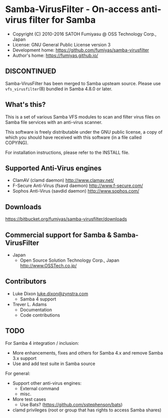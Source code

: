 Samba-VirusFilter - On-access anti-virus filter for Samba
======================================================================

  * Copyright (C) 2010-2016 SATOH Fumiyasu @ OSS Technology Corp., Japan
  * License: GNU General Public License version 3
  * Development home: <https://github.com/fumiyas/samba-virusfilter>
  * Author's home: <https://fumiyas.github.io/>

DISCONTINUED
---------------------------------------------------------------------

Samba-VirusFilter has been merged to Samba upsteam source.
Please use `vfs_virusfilter`(8) bundled in Samba 4.8.0 or later.

What's this?
---------------------------------------------------------------------

This is a set of various Samba VFS modules to scan and filter virus
files on Samba file services with an anti-virus scanner.

This software is freely distributable under the GNU public license, a
copy of which you should have received with this software (in a file
called COPYING).

For installation instructions, please refer to the INSTALL file.

Supported Anti-Virus engines
---------------------------------------------------------------------

  * ClamAV (clamd daemon)
    http://www.clamav.net/
  * F-Secure Anti-Virus (fsavd daemon)
    http://www.f-secure.com/
  * Sophos Anti-Virus (savdid daemon)
    http://www.sophos.com/

Downloads
---------------------------------------------------------------------

  https://bitbucket.org/fumiyas/samba-virusfilter/downloads

Commercial support for Samba & Samba-VirusFilter
---------------------------------------------------------------------

  * Japan
    * Open Source Solution Technology Corp., Japan
      http://www.OSSTech.co.jp/

Contributors
---------------------------------------------------------------------

  * Luke Dixon <luke.dixon@zynstra.com>
    * Samba 4 support
  * Trever L. Adams
    * Documentation
    * Code contributions

TODO
---------------------------------------------------------------------

For Samba 4 integration / inclusion:

  * More enhancements, fixes and others for Samba 4.x and
    remove Samba 3.x support
  * Use and add test suite in Samba source

For general:

  * Support other anti-virus engines:
    * External command
    * misc.
  * More test cases
    * Use Bats? (https://github.com/sstephenson/bats)
  * clamd privileges (root or group that has rights to access Samba shares)

